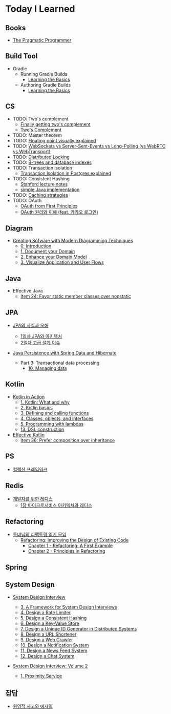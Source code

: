 # Today I Learned

## Books

- [The Pragmatic Programmer](books/tpp.md)

## Build Tool

- Gradle
  - Running Gradle Builds
    - [Learning the Basics](build-tool/gradle/running-builds/basics.md)
  - Authoring Gradle Builds
    - [Learning the Basics](build-tool/gradle/authoring-builds/basics.md)

## CS

- TODO: Two's complement
  - [Finally getting two's complement](https://neugierig.org/software/blog/2023/06/twos-complement.html)
  - [Two's Complement](https://www.cs.cornell.edu/~tomf/notes/cps104/twoscomp.html)
- TODO: Master theorem
- TODO: [Floating point visually explained](https://fabiensanglard.net/floating_point_visually_explained/)
- TODO: [WebSockets vs Server-Sent-Events vs Long-Polling (vs WebRTC vs WebTransport)](https://rxdb.info/articles/websockets-sse-polling-webrtc-webtransport.html)
- TODO: [Distributed Locking](https://martin.kleppmann.com/2016/02/08/how-to-do-distributed-locking.html)
- TODO: [B-trees and database indexes](https://planetscale.com/blog/btrees-and-database-indexes)
- TODO: Transaction isolation
  - [Transaction Isolation in Postgres explained](https://www.thenile.dev/blog/app/blog/transaction-isolation-postgres)
- TODO: Consistent Hashing
  - [Stanford lecture notes](https://web.stanford.edu/class/cs168/l/l1.pdf)
  - [simple Java implementation](https://tom-e-white.com/2007/11/consistent-hashing.html)
- TODO: [Caching strategies](https://codeahoy.com/2017/08/11/caching-strategies-and-how-to-choose-the-right-one/)
- TODO: OAuth
  - [OAuth from First Principles](https://stack-auth.com/blog/oauth-from-first-principles)
  - [OAuth 원리와 이해 (feat. 카카오 로그인)](https://yejipro.tistory.com/entry/OAuth-%EC%9B%90%EB%A6%AC%EC%99%80-%EC%9D%B4%ED%95%B4-feat-%EC%B9%B4%EC%B9%B4%EC%98%A4-%EB%A1%9C%EA%B7%B8%EC%9D%B8)

## Diagram

- [Creating Sofware with Modern Diagramming Techniques](https://pragprog.com/titles/apdiag/creating-software-with-modern-diagramming-techniques/)
  - [0. Introduction](diagram/mermaid/00-intro.md)
  - [1. Document your Domain](diagram/mermaid/01-document-domain.md)
  - [2. Enhance your Domain Model](diagram/mermaid/02-enhance-domain.md)
  - [3. Visualize Application and User Flows](diagram/mermaid/03-user-flows.md)

## Java

- Effective Java
  - [Item 24: Favor static member classes over nonstatic](java/effective-java/04-classes-interfaces/item24.md)

## JPA

- [JPA의 사실과 오해](https://event-us.kr/choyoungho/event/98186)
  - [1일차 JPA와 아키텍처](jpa/사실과오해/orm-and-architecture)
  - [2일차 고급 설계 이슈](jpa/사실과오해/2-advanced-design-issues.md)

- [Java Persistence with Spring Data and Hibernate](https://www.manning.com/books/java-persistence-with-spring-data-and-hibernate)
    - Part 3: Transactional data processing
      - [10. Managing data](jpa/java-persistence/10-managing-data.md)

## Kotlin

- [Kotlin in Action](https://www.manning.com/books/kotlin-in-action-second-edition)
  - [1. Kotlin: What and why](kotlin/kia/01-what-and-why.md)
  - [2. Kotlin basics](kotlin/kia/02-basics.md)
  - [3. Defining and calling functions](kotlin/kia/03-functions.md)
  - [4. Classes, objects, and interfaces](kotlin/kia/04-classes.md)
  - [5. Programming with lambdas](kotlin/kia/05-lambdas.md)
  - [13. DSL construction](kotlin/kia/13-dsl.md)
- [Effective Kotlin](https://kt.academy/book/effectivekotlin)
  - [Item 36: Prefer composition over inheritance](kotlin/effective-kotlin/36-composition-over-inheritance.md)

## PS

- [컬렉션 프레임워크](ps/collections.md)

## Redis

- [개발자를 위한 레디스](http://www.acornpub.co.kr/book/redis_for_developers)
  - [1장 마이크로서비스 아키텍처와 레디스](redis/redis-for-developer/01-msa.md)

## Refactoring

- [토비님의 리팩토링 읽기 모임](https://discord.com/channels/687618003717587011/1327448191091867783)
  - [Refactoring: Improving the Design of Existing Code](https://martinfowler.com/books/refactoring.html)
    - [Chapter 1 - Refactoring: A First Example](https://github.com/giwankim/refactoring/blob/main/docs/chapter01.md)
    - [Chapter 2 - Principles in Refactoring](https://github.com/giwankim/refactoring/blob/main/docs/chapter02.md)

## Spring

## System Design

- [System Design Interview](https://www.amazon.com/System-Design-Interview-insiders-Second/dp/B08CMF2CQF)
  - [3. A Framework for System Design Interviews](system-design/interview/03-framework.md)
  - [4. Design a Rate Limiter](system-design/interview/04-rate-limiter.md)
  - [5. Design a Consistent Hashing](system-design/interview/05-consistent-hash.md)
  - [6. Design a Key-Value Store](system-design/interview/06-key-value.md)
  - [7. Design a Unique ID Generator in Distributed Systems](system-design/interview/07-id-generator.md)
  - [8. Design a URL Shortener](system-design/interview/08-url-shortener.md)
  - [9. Design a Web Crawler](system-design/interview/09-web-crawler.md)
  - [10. Design a Notification System](system-design/interview/10-notification-system.md)
  - [11. Design a News Feed System](system-design/interview/11-news-feed-system.md)
  - [12. Design a Chat System](system-design/interview/12-chat-system.md)

- [System Design Interview: Volume 2](https://www.amazon.com/dp/1736049119)
  - [1. Proximity Service](system-design/interview2/01-proximity-service.md)

## 잡담

- [원영적 사고와 에자일](etc/lucky-vicky.md)
